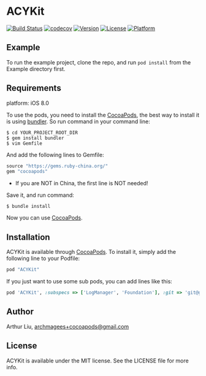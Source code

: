 # ACYKit

[![Build Status](https://travis-ci.org/archmagees/ACYKit.svg?branch=master)](https://travis-ci.org/archmagees/ACYKit)
[![codecov](https://codecov.io/gh/archmagees/ACYKit/branch/master/graph/badge.svg)](https://codecov.io/gh/archmagees/ACYKit)
[![Version](https://img.shields.io/cocoapods/v/ACYKit.svg?style=flat)](http://cocoapods.org/pods/ACYKit)
[![License](https://img.shields.io/cocoapods/l/ACYKit.svg?style=flat)](http://cocoapods.org/pods/ACYKit)
[![Platform](https://img.shields.io/cocoapods/p/ACYKit.svg?style=flat)](http://cocoapods.org/pods/ACYKit)

## Example

To run the example project, clone the repo, and run `pod install` from the Example directory first.

## Requirements

platform: iOS 8.0

To use the pods, you need to install the [CocoaPods](http://cocoapods.org), the best way to install it is using [bundler](http://bundler.io). So run command in your command line:

```shell
$ cd YOUR_PROJECT_ROOT_DIR
$ gem install bundler
$ vim Gemfile
```
And add the following lines to Gemfile:
```ruby
source "https://gems.ruby-china.org/"
gem "cocoapods"
```
*  If you are NOT in China, the first line is NOT needed!

Save it, and run command:

```shell
$ bundle install
```
Now you can use [CocoaPods](http://cocoapods.org).

## Installation

ACYKit is available through [CocoaPods](http://cocoapods.org). To install
it, simply add the following line to your Podfile:

```ruby
pod "ACYKit"
```

If you just want to use some sub pods, you can add lines like this:

```ruby
pod 'ACYKit', :subspecs => ['LogManager', 'Foundation'], :git => 'git@github.com:archmagees/ACYKit.git
```

## Author

Arthur Liu, archmagees+cocoapods@gmail.com

## License

ACYKit is available under the MIT license. See the LICENSE file for more info.
